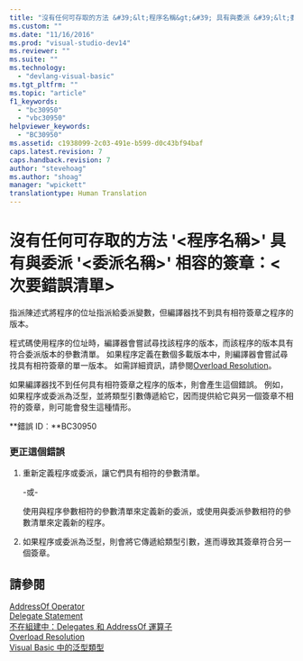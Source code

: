 ```yaml
---
title: "沒有任何可存取的方法 &#39;&lt;程序名稱&gt;&#39; 具有與委派 &#39;&lt;委派名稱&gt;&#39; 相容的簽章：&lt;次要錯誤清單&gt; | Microsoft Docs"
ms.custom: ""
ms.date: "11/16/2016"
ms.prod: "visual-studio-dev14"
ms.reviewer: ""
ms.suite: ""
ms.technology: 
  - "devlang-visual-basic"
ms.tgt_pltfrm: ""
ms.topic: "article"
f1_keywords: 
  - "bc30950"
  - "vbc30950"
helpviewer_keywords: 
  - "BC30950"
ms.assetid: c1938099-2c03-491e-b599-d0c43bf94baf
caps.latest.revision: 7
caps.handback.revision: 7
author: "stevehoag"
ms.author: "shoag"
manager: "wpickett"
translationtype: Human Translation
---
```

# 沒有任何可存取的方法 &#39;&lt;程序名稱&gt;&#39; 具有與委派 &#39;&lt;委派名稱&gt;&#39; 相容的簽章：&lt;次要錯誤清單&gt;
指派陳述式將程序的位址指派給委派變數，但編譯器找不到具有相符簽章之程序的版本。  
  
 程式碼使用程序的位址時，編譯器會嘗試尋找該程序的版本，而該程序的版本具有符合委派版本的參數清單。 如果程序定義在數個多載版本中，則編譯器會嘗試尋找具有相符簽章的單一版本。 如需詳細資訊，請參閱[Overload Resolution](../../visual-basic/programming-guide/language-features/procedures/overload-resolution.md)。  
  
 如果編譯器找不到任何具有相符簽章之程序的版本，則會產生這個錯誤。 例如，如果程序或委派為泛型，並將類型引數傳遞給它，因而提供給它與另一個簽章不相符的簽章，則可能會發生這種情形。  
  
 **錯誤 ID︰**BC30950  
  
### 更正這個錯誤  
  
1.  重新定義程序或委派，讓它們具有相符的參數清單。  
  
     \-或\-  
  
     使用與程序參數相符的參數清單來定義新的委派，或使用與委派參數相符的參數清單來定義新的程序。  
  
2.  如果程序或委派為泛型，則會將它傳遞給類型引數，進而導致其簽章符合另一個簽章。  
  
## 請參閱  
 [AddressOf Operator](../../visual-basic/language-reference/operators/addressof-operator.md)   
 [Delegate Statement](../../visual-basic/language-reference/statements/delegate-statement.md)   
 [不在組建中：Delegates 和 AddressOf 運算子](http://msdn.microsoft.com/zh-tw/7b2ed932-8598-4355-b2f7-5cedb23ee86f)   
 [Overload Resolution](../../visual-basic/programming-guide/language-features/procedures/overload-resolution.md)   
 [Visual Basic 中的泛型類型](../../visual-basic/programming-guide/language-features/data-types/generic-types.md)